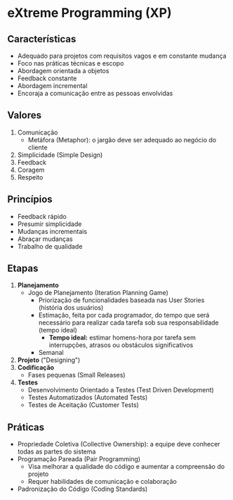 # eXtreme Programming (XP)

## Características

- Adequado para projetos com requisitos vagos e em constante mudança
- Foco nas práticas técnicas e escopo
- Abordagem orientada a objetos
- Feedback constante
- Abordagem incremental
- Encoraja a comunicação entre as pessoas envolvidas

## Valores

1. Comunicação
   - Metáfora (Metaphor): o jargão deve ser adequado ao negócio do cliente
2. Simplicidade (Simple Design)
3. Feedback
4. Coragem
5. Respeito

## Princípios

- Feedback rápido
- Presumir simplicidade
- Mudanças incrementais
- Abraçar mudanças
- Trabalho de qualidade

## Etapas

1. **Planejamento**
   - Jogo de Planejamento (Iteration Planning Game)
     - Priorização de funcionalidades baseada nas User Stories (história dos usuários)
     - Estimação, feita por cada programador, do tempo que será necessário para realizar cada tarefa sob sua responsabilidade (tempo ideal)
         - **Tempo ideal:** estimar homens-hora por tarefa sem interrupções, atrasos ou obstáculos significativos
     - Semanal
2. **Projeto** ("Designing")
3. **Codificação**
   - Fases pequenas (Small Releases)
4. **Testes**
   - Desenvolvimento Orientado a Testes (Test Driven Development)
   - Testes Automatizados (Automated Tests)
   - Testes de Aceitação (Customer Tests)

## Práticas

- Propriedade Coletiva (Collective Ownership): a equipe deve conhecer todas as partes do sistema
- Programação Pareada (Pair Programming)
  - Visa melhorar a qualidade do código e aumentar a compreensão do projeto
  - Requer habilidades de comunicação e colaboração
- Padronização do Código (Coding Standards)
